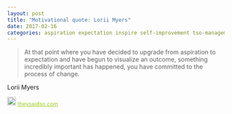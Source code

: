 ```yaml
---
layout: post
title: "Motivational quote: Lorii Myers"
date: 2017-02-16
categories: aspiration expectation inspire self-improvement tso-management
---
```

> At that point where you have decided to upgrade from aspiration to expectation and have begun to visualize an outcome, something incredibly important has happened, you have committed to the process of change.

Lorii Myers

<span style="z-index:50;font-size:0.9em;"><img src="https://theysaidso.com/branding/theysaidso.png" height="20" width="20" alt="theysaidso.com"/><a href="https://theysaidso.com" title="Powered by quotes from theysaidso.com" style="color: #9fcc25; margin-left: 4px; vertical-align: middle;">theysaidso.com</a></span>
